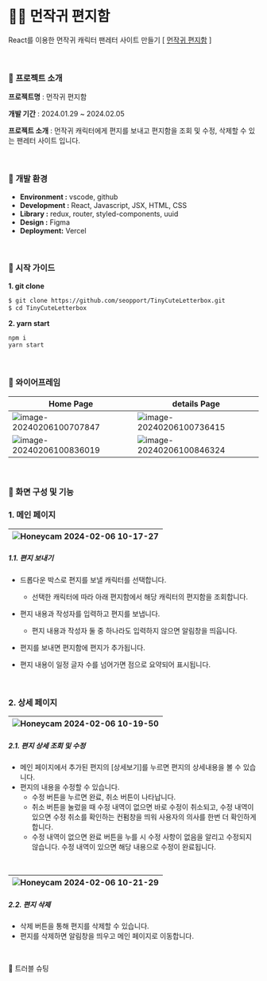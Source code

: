 # 🐻‍❄️ 먼작귀 편지함

React를 이용한 먼작귀 캐릭터 팬레터 사이트 만들기 [ [먼작귀 편지함](https://tiny-cute-letterbox.vercel.app/) ]


<br>


### 🔽 **프로젝트 소개**

**프로젝트명** : 먼작귀 편지함

**개발 기간** : 2024.01.29 ~ 2024.02.05

**프로젝트 소개** : 먼작귀 캐릭터에게 편지를 보내고 편지함을 조회 및 수정, 삭제할 수 있는 팬레터 사이트 입니다.



<br>

### 🔽  **개발 환경**

- **Environment :** vscode, github
- **Development :** React, Javascript, JSX, HTML, CSS
- **Library :** redux, router, styled-components, uuid
- **Design :** Figma
- **Deployment:** Vercel



<br>


### **🔽 시작 가이드**

**1. git clone**

```bash
$ git clone https://github.com/seopport/TinyCuteLetterbox.git
$ cd TinyCuteLetterbox
```

**2. yarn start**

```bash
npm i
yarn start
```



<br>

### **🔽 와이어프레임**

| Home Page                                                    | details Page                                                 |
| ------------------------------------------------------------ | ------------------------------------------------------------ |
| ![image-20240206100707847](https://github.com/seopport/TinyCuteLetterbox/assets/103973797/22bb53ce-293e-4ddb-9230-3deb236f9447) | ![image-20240206100736415](https://github.com/seopport/TinyCuteLetterbox/assets/103973797/1fa48a49-ca83-4dcc-b047-ea6c4394979d) |
| ![image-20240206100836019](https://github.com/seopport/TinyCuteLetterbox/assets/103973797/00ceeda2-c4f6-430f-ab17-3b4011fdda28) | ![image-20240206100846324](https://github.com/seopport/TinyCuteLetterbox/assets/103973797/f83be2a4-18b2-473d-b5d7-7984d02cd0ca) |



<br>

### 🔽 화면 구성 및 기능

### 1. 메인 페이지

| ![Honeycam 2024-02-06 10-17-27](https://github.com/seopport/TinyCuteLetterbox/assets/103973797/7e0c39fb-fb74-4058-9788-0f8e0781dce1) |
| :----------------------------------------------------------: |

##### 1.1. 편지 보내기

+ 드롭다운 박스로 편지를 보낼 캐릭터를 선택합니다.
  + 선택한 캐릭터에 따라 아래 편지함에서 해당 캐릭터의 편지함을 조회합니다.

+ 편지 내용과 작성자를 입력하고 편지를 보냅니다.
  + 편지 내용과 작성자 둘 중 하나라도 입력하지 않으면 알림창을 띄웁니다.
+ 편지를 보내면 편지함에 편지가 추가됩니다.
+ 편지 내용이 일정 글자 수를 넘어가면 점으로 요약되어 표시됩니다.

<br>

### 2. 상세 페이지

| ![Honeycam 2024-02-06 10-19-50](https://github.com/seopport/TinyCuteLetterbox/assets/103973797/114535ca-ca81-4651-b1b3-c81c1a438aa4) |
| ------------------------------------------------------------ |

##### 2.1. 편지 상세 조회 및 수정

+ 메인 페이지에서 추가된 편지의 [상세보기]를 누르면 편지의 상세내용을 볼 수 있습니다.
+ 편지의 내용을 수정할 수 있습니다.
  + 수정 버튼을 누르면 완료, 취소 버튼이 나타납니다.
  + 취소 버튼을 눌렀을 때 수정 내역이 없으면 바로 수정이 취소되고, 수정 내역이 있으면 수정 취소를 확인하는 컨펌창을 띄워 사용자의 의사를 한번 더 확인하게 합니다.
  + 수정 내역이 없으면 완료 버튼을 누를 시 수정 사항이 없음을 알리고 수정되지 않습니다. 수정 내역이 있으면 해당 내용으로 수정이 완료됩니다.

<br>

| ![Honeycam 2024-02-06 10-21-29](https://github.com/seopport/TinyCuteLetterbox/assets/103973797/67e6b48a-c0a9-45e8-9505-1e615e0a51f9) |
| ------------------------------------------------------------ |

##### 2.2. 편지 삭제

+ 삭제 버튼을 통해 편지를 삭제할 수 있습니다.
+ 편지를 삭제하면 알림창을 띄우고 메인 페이지로 이동합니다.

<br>

🚦 트러블 슈팅
